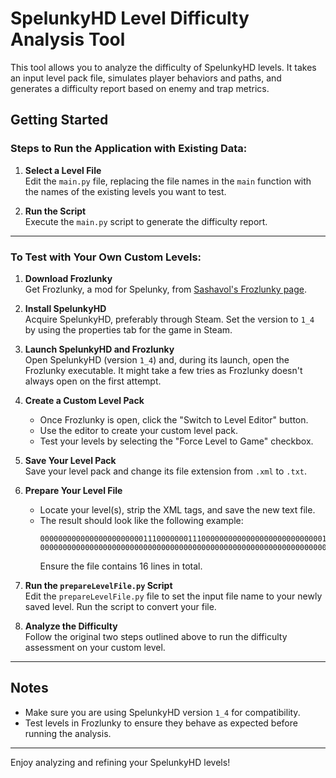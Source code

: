 # SpelunkyHD Level Difficulty Analysis Tool

This tool allows you to analyze the difficulty of SpelunkyHD levels. It takes an input level pack file, simulates player behaviors and paths, and generates a difficulty report based on enemy and trap metrics.

## Getting Started

### Steps to Run the Application with Existing Data:

1. **Select a Level File**  
   Edit the `main.py` file, replacing the file names in the `main` function with the names of the existing levels you want to test.

2. **Run the Script**  
   Execute the `main.py` script to generate the difficulty report.

---

### To Test with Your Own Custom Levels:

1. **Download Frozlunky**  
   Get Frozlunky, a mod for Spelunky, from [Sashavol's Frozlunky page](https://sashavol.github.io/Frozlunky).

2. **Install SpelunkyHD**  
   Acquire SpelunkyHD, preferably through Steam. Set the version to `1_4` by using the properties tab for the game in Steam.

3. **Launch SpelunkyHD and Frozlunky**  
   Open SpelunkyHD (version `1_4`) and, during its launch, open the Frozlunky executable. It might take a few tries as Frozlunky doesn't always open on the first attempt.

4. **Create a Custom Level Pack**  
   - Once Frozlunky is open, click the "Switch to Level Editor" button.  
   - Use the editor to create your custom level pack.  
   - Test your levels by selecting the "Force Level to Game" checkbox.

5. **Save Your Level Pack**  
   Save your level pack and change its file extension from `.xml` to `.txt`.

6. **Prepare Your Level File**  
   - Locate your level(s), strip the XML tags, and save the new text file.  
   - The result should look like the following example:  
     ```
     00000000000000000000000111000000011100000000000000000000000000011101111111110001
     00000000000000000000000000000000000000000000000000000000000000000111001111111111
     ```
     Ensure the file contains 16 lines in total.

7. **Run the `prepareLevelFile.py` Script**  
   Edit the `prepareLevelFile.py` file to set the input file name to your newly saved level. Run the script to convert your file.

8. **Analyze the Difficulty**  
   Follow the original two steps outlined above to run the difficulty assessment on your custom level.

---

## Notes
- Make sure you are using SpelunkyHD version `1_4` for compatibility.  
- Test levels in Frozlunky to ensure they behave as expected before running the analysis.  

---

Enjoy analyzing and refining your SpelunkyHD levels!

